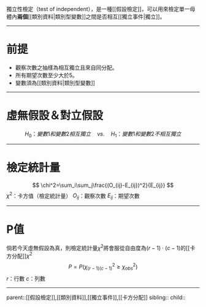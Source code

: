                                                         獨立性檢定（test of independent），是一種[[假設檢定]]，可以用來檢定單一母體內**兩個**[[類別資料|類別型變數]]之間是否相互[[獨立事件|獨立]]。
- - -
# 前提
- 觀察次數之抽樣為相互獨立且來自同分配。
- 所有期望次數至少大於5。
- 變數須為[[類別資料|類別型變數]]
- - -
# 虛無假設＆對立假設
$$
H_0\text{：}變數1和變數2相互獨立\quad vs.\quad H_1\text{：}變數1和變數2不相互獨立
$$
- - -
# 檢定統計量
$$
\chi^2=\sum_i\sum_j\frac{(O_{ij}-E_{ij})^2}{E_{ij}}
$$
$\chi^2$：卡方值（檢定統計量）
$O_{ij}$：觀察次數
$E_{ij}$：期望次數
- - -
# P值
倘若今天虛無假設為真，則檢定統計量$\chi^2$將會服從自由度為$(r-1)\cdot(c-1)$的[[卡方分配]]$\chi^2$
$$
P=P(\chi^2_{(r-1)(c-1)}\geq\chi^2_{obs})
$$
$r$：行數
$c$：列數
- - - 
parent::[[假設檢定]],[[類別資料]],[[獨立事件]],[[卡方分配]]
sibling::
child::